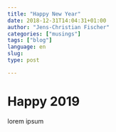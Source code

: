 ```yaml
---
title: "Happy New Year"
date: 2018-12-31T14:04:31+01:00
author: "Jens-Christian Fischer"
categories: ["musings"]
tags: ["blog"]
language: en
slug:
type: post

---
```


# Happy 2019

lorem ipsum
